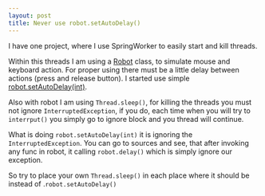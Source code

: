 ```yaml
---
layout: post
title: Never use robot.setAutoDelay()
---
```


I have one project, where I use SpringWorker to easily start and kill threads.

Within this threads I am using a [Robot](https://docs.oracle.com/javase/7/docs/api/java/awt/Robot.html) class, to simulate mouse and keyboard action. For proper using there must be a little delay between actions (press and release button). I started use simple [robot.setAutoDelay(int)](https://docs.oracle.com/javase/7/docs/api/java/awt/Robot.html#setAutoDelay%28int%29).

Also with robot I am using `Thread.sleep()`, for killing the threads you must not ignore `InterruptedException`, if you do, each time when you will try to `interrput()` you simply go to ignore block and you thread will continue.

What is doing `robot.setAutoDelay(int)` it is ignoring the `InterruptedException`. You can go to sources and see, that after invoking any func in robot, it calling `robot.delay()` which is simply ignore our exception.

So try to place your own `Thread.sleep()` in each place where it should be instead of .`robot.setAutoDelay()`
